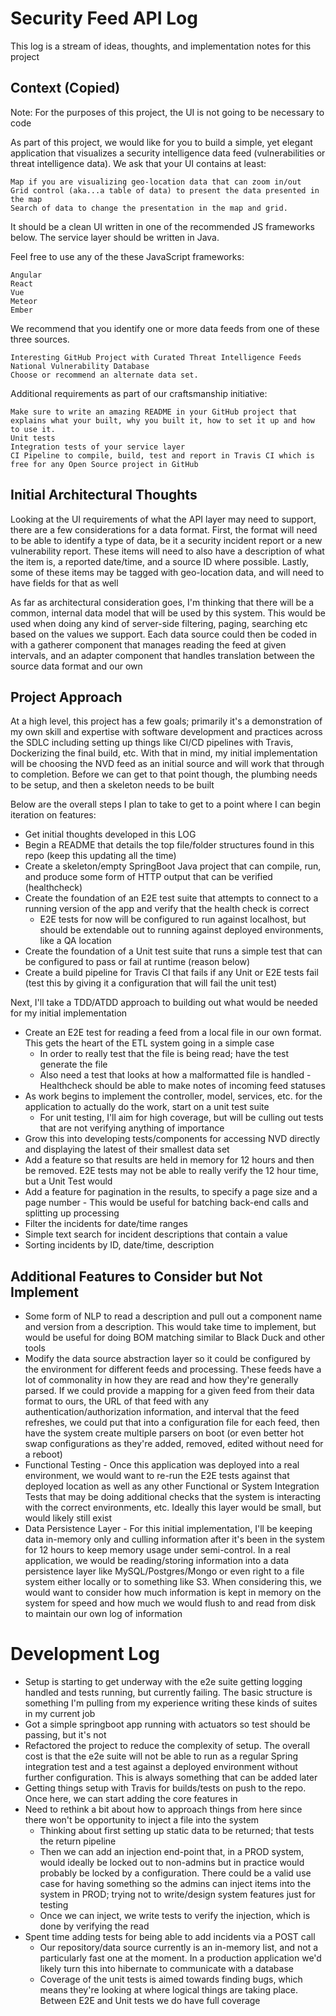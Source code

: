 # Security Feed API Log

This log is a stream of ideas, thoughts, and implementation notes for this project

## Context (Copied)

Note: For the purposes of this project, the UI is not going to be necessary to code

As part of this project, we would like for you to build a simple, yet elegant application that visualizes a security intelligence data feed (vulnerabilities or threat intelligence data). We ask that your UI contains at least:

    Map if you are visualizing geo-location data that can zoom in/out
    Grid control (aka...a table of data) to present the data presented in the map
    Search of data to change the presentation in the map and grid.

It should be a clean UI written in one of the recommended JS frameworks below. The service layer should be written in Java.

Feel free to use any of the these JavaScript frameworks:

    Angular
    React
    Vue
    Meteor
    Ember

We recommend that you identify one or more data feeds from one of these three sources.

    Interesting GitHub Project with Curated Threat Intelligence Feeds
    National Vulnerability Database
    Choose or recommend an alternate data set.

Additional requirements as part of our craftsmanship initiative:

    Make sure to write an amazing README in your GitHub project that explains what your built, why you built it, how to set it up and how to use it.
    Unit tests
    Integration tests of your service layer
    CI Pipeline to compile, build, test and report in Travis CI which is free for any Open Source project in GitHub

## Initial Architectural Thoughts

Looking at the UI requirements of what the API layer may need to support, there are a few considerations for a data format. First, the format will need to be able to identify a type
of data, be it a security incident report or a new vulnerability report. These items will need to also have a description of what the item is, a reported date/time, and a source ID where possible. Lastly, some of these items may be tagged with geo-location data, and will need to have fields for that as well

As far as architectural consideration goes, I'm thinking that there will be a common, internal data model that will be used by this system. This would be used when doing any kind of
server-side filtering, paging, searching etc based on the values we support. Each data source could then be coded in with a gatherer component that manages reading the feed at given intervals, and an adapter component that handles translation between the source data format and our own

## Project Approach

At a high level, this project has a few goals; primarily it's a demonstration of my own skill and expertise with software development and practices across the SDLC including setting up things like CI/CD pipelines with Travis, Dockerizing the final build, etc. With that in mind, my initial implementation will be choosing the NVD feed as an initial source and will work that through to completion. Before we can get to that point though, the plumbing needs to be setup, and then a skeleton needs to be built

Below are the overall steps I plan to take to get to a point where I can begin iteration on features:

* Get initial thoughts developed in this LOG
* Begin a README that details the top file/folder structures found in this repo (keep this updating all the time)
* Create a skeleton/empty SpringBoot Java project that can compile, run, and produce some form of HTTP output that can be verified (healthcheck)
* Create the foundation of an E2E test suite that attempts to connect to a running version of the app and verify that the health check is correct
  * E2E tests for now will be configured to run against localhost, but should be extendable out to running against deployed environments, like a QA location
* Create the foundation of a Unit test suite that runs a simple test that can be configured to pass or fail at runtime (reason below)
* Create a build pipeline for Travis CI that fails if any Unit or E2E tests fail (test this by giving it a configuration that will fail the unit test)

Next, I'll take a TDD/ATDD approach to building out what would be needed for my initial implementation

* Create an E2E test for reading a feed from a local file in our own format. This gets the heart of the ETL system going in a simple case
  * In order to really test that the file is being read; have the test generate the file
  * Also need a test that looks at how a malformatted file is handled - Healthcheck should be able to make notes of incoming feed statuses
* As work begins to implement the controller, model, services, etc. for the application to actually do the work, start on a unit test suite
  * For unit testing, I'll aim for high coverage, but will be culling out tests that are not verifying anything of importance
* Grow this into developing tests/components for accessing NVD directly and displaying the latest of their smallest data set
* Add a feature so that results are held in memory for 12 hours and then be removed. E2E tests may not be able to really verify the 12 hour time, but a Unit Test would
* Add a feature for pagination in the results, to specify a page size and a page number - This would be useful for batching back-end calls and splitting up processing
* Filter the incidents for date/time ranges
* Simple text search for incident descriptions that contain a value
* Sorting incidents by ID, date/time, description

## Additional Features to Consider but Not Implement

* Some form of NLP to read a description and pull out a component name and version from a description. This would take time to implement, but would be useful for doing BOM matching similar to Black Duck and other tools
* Modify the data source abstraction layer so it could be configured by the environment for different feeds and processing. These feeds have a lot of commonality in how they are read and how they're generally parsed. If we could provide a mapping for a given feed from their data format to ours, the URL of that feed with any authentication/authorization information, and interval that the feed refreshes, we could put that into a configuration file for each feed, then have the system create multiple parsers on boot (or even better hot swap configurations as they're added, removed, edited without need for a reboot)
* Functional Testing - Once this application was deployed into a real environment, we would want to re-run the E2E tests against that deployed location as well as any other Functional or System Integration Tests that may be doing additional checks that the system is interacting with the correct environments, etc. Ideally this layer would be small, but would likely still exist
* Data Persistence Layer - For this initial implementation, I'll be keeping data in-memory only and culling information after it's been in the system for 12 hours to keep memory usage under semi-control. In a real application, we would be reading/storing information into a data persistence layer like MySQL/Postgres/Mongo or even right to a file system either locally or to something like S3. When considering this, we would want to consider how much information is kept in memory on the system for speed and how much we would flush to and read from disk to maintain our own log of information

# Development Log

* Setup is starting to get underway with the e2e suite getting logging handled and tests running, but currently failing. The basic structure is something I'm pulling from my experience writing these kinds of suites in my current job
* Got a simple springboot app running with actuators so test should be passing, but it's not
* Refactored the project to reduce the complexity of setup. The overall cost is that the e2e suite will not be able to run as a regular Spring integration test and a test against a deployed environment without further configuration. This is always something that can be added later
* Getting things setup with Travis for builds/tests on push to the repo. Once here, we can start adding the core features in
* Need to rethink a bit about how to approach things from here since there won't be opportunity to inject a file into the system
  * Thinking about first setting up static data to be returned; that tests the return pipeline
  * Then we can add an injection end-point that, in a PROD system, would ideally be locked out to non-admins but in practice would probably be locked by a configuration. There could be a valid use case for having something so the admins can inject items into the system in PROD; trying not to write/design system features just for testing
  * Once we can inject, we write tests to verify the injection, which is done by verifying the read
* Spent time adding tests for being able to add incidents via a POST call
  * Our repository/data source currently is an in-memory list, and not a particularly fast one at the moment. In a production application we'd likely turn this into hibernate to communicate with a database
  * Coverage of the unit tests is aimed towards finding bugs, which means they're looking at where logical things are taking place. Between E2E and Unit tests we do have full coverage